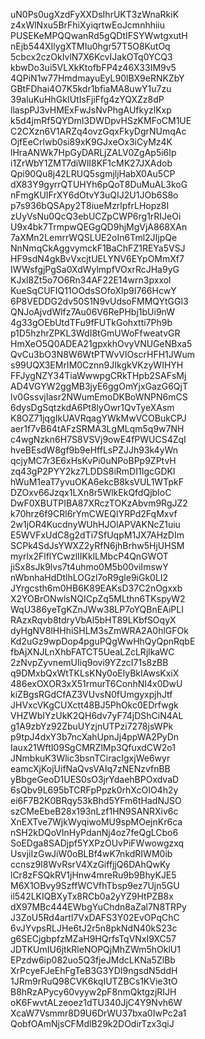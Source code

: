 uN0Ps0ugXzdFyXXDsIhrUKT3zWnaRkiK
z4xWlNxu5BrFhiXyiqrtwEoJcmnhhiiu
PUSEKeMPQQwanRd5gQDtIFSYWwtgxutH
nEjb544XIlygXTMIu0hgr57T5O8KutOq
5cbcx2czOkIvlN7X6KcvIJakOTq0YCQ3
kbwDo3ui5VLXkKtofbFP4z46X33IM9v5
4QPiN1w77HmdmayuEyL90lBX9eRNKZbY
GBtFDhai4O7K5kdr1bfiaMA8uwY1u7zu
39aluKuHhGkIUtIsFjiFfg4zYQXZz8dP
llaspPJ3vHMExFwJsNvPhgAUfkyzlKxp
k5d4jmRf5QYDmI3DWDpvHSzKMFoCM1UE
C2CXzn6V1ARZq4ovzGqxFkyDgrNUmqAc
OjfEeCrlwb0si89xK9GJxeOx3iCyMz4K
lHraANWk7HpGyDARLjZALV0ZgAp5i6Ip
i1ZrWbY1ZMT7diWlI8KF1cMK27JXAdob
Qpi90Qu8j42LRUQ5sgmjljHabX0Au5CP
dX83Y9gyrrQTUHYh6pQoT8DuMuAL3koG
nFmgKUIFrXY6dOtvY3uQIJ2U1JOb6S8o
p7s936bQSApy2T8iueMzrlpfrLHopz8I
zUyVsNu0QcQ3ebUCZpCWP6rg1rRIJeOi
U9x4bk7TrmpwQEGgQD9hjMgVjA868XAn
7aXMn2LemrrWQSLUE2oIn6Tml2JIjpQe
NnNmqCkAggvymckF1BaChFZ1REYa5VSJ
HF9sdN4gkBvVxcjtUELYNV6EYpOMmXf7
IWWsfgjPgSa0XdWylmpfVOxrRcJHa9yG
KJxl8Zt5o7O6Rn34AF22E14wrn3pxxol
KueSqCUFIQ11OOdsSOfoXlp9I766HcwY
6P8VEDDG2dv50S1N9vUdsoFMMQYtGGl3
QNJoAjvdWlfz7Au06V6RePHbj1bUi9nW
4g33gOEbUtdTFu9fFUTkGohxtti7Ph9b
p1D5hzhrZPKL3WdI8tGmUWoFfweatvGR
HmXeO5Q0ADEA21gpxkhOvyVNUGeNBxa5
QvCu3bO3N8W6WtPTWvVlOscrHFH1JWum
s99UQX3EMrIM0Cznn9JIkgkVKzyWIHYH
FFJygNZY34TiaWwwpgCRkTHpb2SAFsMj
AD4VGYW2ggMB3jyE6ggOmYjxGazG6QjT
lv0GssvjIasr2NWumEmoDKBoWNPN6mCS
6dysDgSqtzkdA6Pt8lyOwr1QvTyeXAsm
K8OZ71jqgIkUAVRqagYWkMwVCOBukCPJ
aer1f7vB64tAFzSRMA3LgMLqm5q9w7NH
c4wgNzkn6H7S8VSVj9owE4fPWUCS4ZqI
hveBEsdW8gf9b9eHffLsPZJJh93k4yWn
qcjyMC7r3E6xHsKvPi0uNPoBPp9ZPtvH
zq43gP2PYY2kz7LDDS8iRmDI1IgcGDKl
hWuM1eaT7yvuOKA6ekcB8ksVUL1WTpkF
DZOxv66Jzqx1LXn8r5WlkEkQfdQjbIoC
DwF0XBUTPIBA87XRczTOKzAbvm9RgJZ2
k70hrz6f9CRl6rYmCWEQlYRPd2FqMxvf
2w1jOR4KucdnyWUhHJOlAPVAKNcZ1uiu
E5WVFxUdC8g2dTi7SfUqpM1JX7AHzDIm
SCPk4SdJsYWXZ2yRfN6jhBrhw5HjUHSM
myrlx2FlflYCwzlIIKklLMbcP4QnGWOT
jiSx8sJk9lvs7t4uhmo0M5b00viImswY
nWbnhaHdDtlhLOGzl7oR9gle9iGk0LI2
JYrgcsth6m0HB6K89EAKsD37C2nOgxxb
X2YOBrONwlsNQICpZq5MLthn6TKspyW2
WqU386yeTgKZnJWw38LP7oYQBnEAiPLI
RAzxRqvb8tdryVbAI5bHT89LKbfSOqyX
dyHgNV8lHHhiSHLM3sZmWRA2A0hlGFOk
Kd2uGz9wpDop4pguPQgWwHhQyQpnRqbE
fbAjXNJLnXhbFATCT5UeaLZcLRjlkaWC
2zNvpZyvnemUIiq9ovi9YZzcI71s8zBB
q9DMxbQxWtTKLsKNy0oElyBkIAwsKxiX
486exOXOR3xX51rmurT6ConhNI4x0DwU
kiZBgsRGdCfAZ3VUvsN0fUmgyxpjhJtf
JHVxcVKgCUXctt48BJ5PhOkc0EDrfwgk
VHZWbIYzUkK2QH6dv7yF74jDShCiN4AL
g1A9zbYz92ZbuUYzjnUTPzi7278jsWPk
p9tpJ4dxY3b7ncXahUpnJj4ppWA2PyDn
Iaux21WftI09SgCMRZlMp3QfuxdCW2o1
JNmbkuK3Wlic3bsnTCiracIgxjWe6wyr
eamcXjKojUifNaQvsVAIq7zNENzvfnBB
yBbgeGeoD1UES0sO3jrYdaehBPOxdvaD
6sQbv9L695bTCRFpPpzk0rhXcOIO4h2y
ei6F7B2K0BRqy53kBhd5YFm6tHadNJSO
szCMeEbeB28x193nLzf1HN9SANRXiv6c
XnEXTve7WjkWyqiwoMU9spMOejnKr6ca
nSH2kDQoVlnHyPdanNj4oz7feQgLCbo6
SoEDga8SADjpf5YXPzOUvPiFWwowgzxq
UsvjiIzGwJiW0oBLBf4wK7nkdRIWM0ib
ccnsz9I8WvRsrV4XzGiffjjQ6DAhQwKy
lCr8zFSQkRV1jHnw4mreRu9b9BhyKJE5
M6X1OBvy9SzffWCVfhTbsp9ez7Ujn5GU
il542LKIQBXyTx8RCb0a2yYZ9HtPZB8x
dX97MBc444EWbgYuChdn8aZal7N8TRPy
J3ZoU5Rd4artl7VxDAFS3Y02EvOPqChC
6vJYvpsRLJHe6tJ2r5n8pkNdN40kS23c
g6SECjgbpfzMZaH9HQrfsTqVNxI9XC57
JDTKUmIU6jtkRleNOPQjMhZWm5hOklU1
EPzdw6ip082uo5Q3fjeJMdcLKNa5ZlBb
XrPcyeFJeEhFgTeB3G3YDI9ngsdN5ddH
1JRm9rRuQ98CVK6kqIUTZBCs1KVie3tO
B8hRzAPycy60vyyw2pF8nmQktgzjRIJH
oK6FwvtALzeoez1dTU340JjC4Y9Nvh6W
XcaW7Vsmmr8D9U6DrWU37bxa0IwPc2a1
QobfOAmNjsCFMdlB29k2DOdirTzx3qiJ

